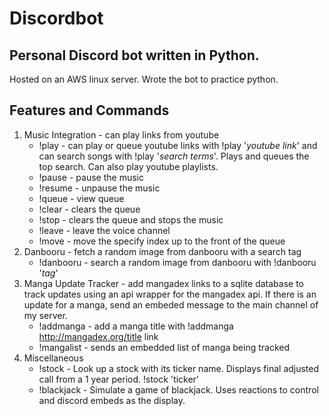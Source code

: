 # Discordbot
## Personal Discord bot written in Python. 

Hosted on an AWS linux server. Wrote the bot to practice python.

## Features and Commands

1. Music Integration - can play links from youtube
    - !play - can play or queue youtube links with !play '*youtube link*' and can search songs with !play '*search terms*'. Plays and queues the top search. Can also play youtube playlists.
    - !pause - pause the music
    - !resume - unpause the music 
    - !queue - view queue
    - !clear - clears the queue 
    - !stop - clears the queue and stops the music
    - !leave - leave the voice channel
    - !move - move the specify index up to the front of the queue
2. Danbooru - fetch a random image from danbooru with a search tag
    - !danbooru - search a random image from danbooru with !danbooru '*tag*'
3. Manga Update Tracker - add mangadex links to a sqlite database to track updates using an api wrapper for the mangadex api. If there is an update for a manga, send an embeded message to the main channel of my server.
    - !addmanga - add a manga title with !addmanga http://mangadex.org/title link
    - !mangalist - sends an embedded list of manga being tracked 
4. Miscellaneous 
    - !stock - Look up a stock with its ticker name. Displays final adjusted call from a 1 year period. !stock 'ticker'
    - !blackjack - Simulate a game of blackjack. Uses reactions to control and discord embeds as the display.




